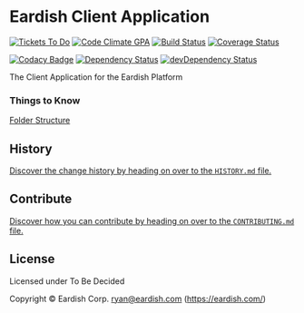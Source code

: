 
<!-- TITLE/ -->

# Eardish Client Application

<!-- /TITLE -->


[![Tickets To Do](https://badge.waffle.io/eardish/clientapp.svg?label=todo&title=To%20Do)](https://waffle.io/eardish/clientapp)
[![Code Climate GPA](https://codeclimate.com/repos/54dbd1efe30ba06d3c00011a/badges/76b2af36d6f703968363/gpa.svg)](https://codeclimate.com/repos/54dbd1efe30ba06d3c00011a/feed)
[![Build Status](https://magnum.travis-ci.com/eardish/clientapp.svg?token=3tPz8nxiyVDrJofgzre8&branch=dev)](https://magnum.travis-ci.com/eardish/clientapp)
[![Coverage Status](https://coveralls.io/repos/eardish/clientapp/badge.svg?branch=dev)](https://coveralls.io/r/eardish/clientapp?branch=dev)
<!-- [![Test Coverage](https://codeclimate.com/repos/54dbd1efe30ba06d3c00011a/badges/76b2af36d6f703968363/coverage.svg)](https://codeclimate.com/repos/54dbd1efe30ba06d3c00011a/feed) -->
[![Codacy Badge](https://www.codacy.com/project/badge/d4b12ff3989e4269afeea86cfdcb1086)](https://www.codacy.com)
[![Dependency Status](https://david-dm.org/eardish/clientapp.svg)](https://david-dm.org/eardish/clientapp)
[![devDependency Status](https://david-dm.org/eardish/clientapp/dev-status.svg)](https://david-dm.org/eardish/clientapp#info=devDependencies)<br/>

<!-- DESCRIPTION/ -->

The Client Application for the Eardish Platform

<!-- /DESCRIPTION -->


### Things to Know ###
[Folder Structure](https://github.com/eardish/clientapp/wiki/Eardish-Client-Side-Code-Style-Guide#folder-structure)

<!-- HISTORY/ -->

## History
[Discover the change history by heading on over to the `HISTORY.md` file.](https://github.com/eardish/Eardish-Client-App/blob/master/HISTORY.md#files)

<!-- /HISTORY -->


<!-- CONTRIBUTE/ -->

## Contribute

[Discover how you can contribute by heading on over to the `CONTRIBUTING.md` file.](https://github.com/eardish/Eardish-Client-App/blob/master/CONTRIBUTING.md#files)

<!-- /CONTRIBUTE -->


<!-- LICENSE/ -->

## License

Licensed under To Be Decided

Copyright &copy; Eardish Corp. <ryan@eardish.com> (https://eardish.com/)

<!-- /LICENSE -->


